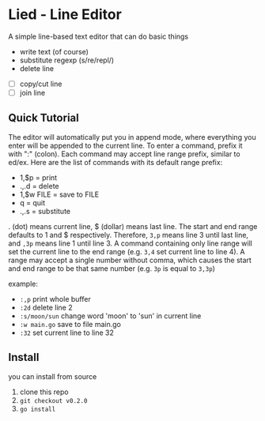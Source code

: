 # Lied - Line Editor

A simple line-based text editor that can do basic things
- write text (of course)
- substitute regexp (s/re/repl/)
- delete line
- [ ] copy/cut line
- [ ] join line

## Quick Tutorial
The editor will automatically put you in append mode, where everything you enter will be appended to the current line.
To enter a command, prefix it with ":" (colon).
Each command may accept line range prefix, similar to ed/ex.
Here are the list of commands with its default range prefix:
- 1,$p = print
- .,.d = delete
- 1,$w FILE = save to FILE
- q = quit
- .,.s = substitute

. (dot) means current line, $ (dollar) means last line. 
The start and end range defaults to 1 and $ respectively. 
Therefore, `3,p` means line 3 until last line, and `,3p` means line 1 until line 3.
A command containing only line range will set the current line to the end range (e.g. `3,4` set current line to line 4).
A range may accept a single number without comma, which causes the start and end range to be that same number (e.g. `3p` is equal to `3,3p`)

example:
- `:,p` print whole buffer
- `:2d` delete line 2
- `:s/moon/sun` change word 'moon' to 'sun' in current line
- `:w main.go` save to file main.go
- `:32` set current line to line 32

## Install
you can install from source
1. clone this repo
2. `git checkout v0.2.0`
3. `go install`
